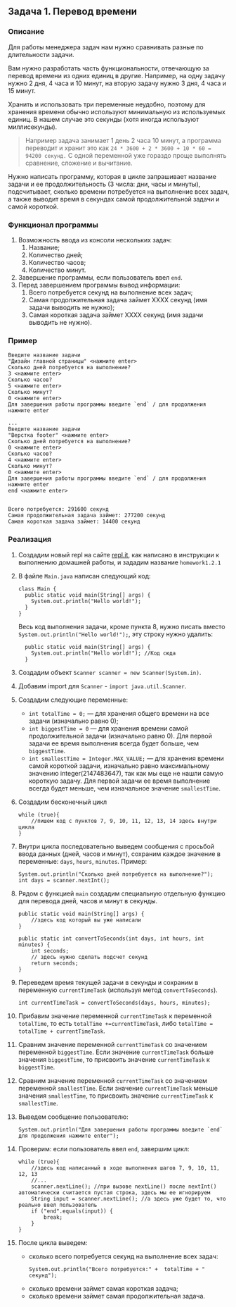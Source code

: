 ## Задача 1. Перевод времени

### Описание
Для работы менеджера задач нам нужно сравнивать разные по длительности задачи.

Вам нужно разработать часть функциональности, отвечающую за перевод времени из одних единиц в другие. Например, на одну задачу нужно 2 дня, 4 часа и 10 минут, на вторую задачу нужно 3 дня, 4 часа и 15 минут.

Хранить и использовать три переменные неудобно, поэтому для хранения времени обычно используют минимальную из используемых единиц. В нашем случае это секунды (хотя иногда используют миллисекунды).
> Например задача занимает 1 день 2 часа 10 минут, а программа переводит и хранит это как `24 * 3600 + 2 * 3600 + 10 * 60 = 94200 секунд.`
С одной переменной уже гораздо проще выполнять сравнение, сложение и вычитание.

Нужно написать программу, которая в цикле запрашивает название задачи и ее продолжительность (3 числа: дни, часы и минуты), подсчитывает, сколько времени потребуется на выполнение всех задач, а также выводит время в секундах самой продолжительной задачи и самой короткой.

### Функционал программы
1. Возможность ввода из консоли нескольких задач:
    1. Название;
    2. Количество дней;
    3. Количество часов;
    4. Количество минут.
2. Завершение программы, если пользователь ввел `end`.
3. Перед завершением программы вывод информации:
    1. Всего потребуется секунд на выполнение всех задач;
    2. Самая продолжительная задача займет XXXX секунд (имя задачи выводить не нужно);
    3. Самая короткая задача займет XXXX секунд (имя задачи выводить не нужно).

### Пример

```
Введите название задачи
"Дизайн главной страницы" <нажмите enter>
Сколько дней потребуется на выполнение?
3 <нажмите enter>
Сколько часов?
5 <нажмите enter>
Сколько минут?
0 <нажмите enter>
Для завершения работы программы введите `end` / для продолжения нажмите enter

...
Введите название задачи
"Верстка footer" <нажмите enter>
Сколько дней потребуется на выполнение?
0 <нажмите enter>
Сколько часов?
4 <нажмите enter>
Сколько минут?
0 <нажмите enter>
Для завершения работы программы введите `end` / для продолжения нажмите enter
end <нажмите enter>


Всего потребуется: 291600 секунд
Самая продолжительная задача займет: 277200 секунд
Самая короткая задача займет: 14400 секунд
```


### Реализация
1. Создадим новый repl на сайте [repl.it](https://repl.it/repls), как написано в инструкции к выполнению домашней работы, и зададим название `homework1.2.1`

2. В файле `Main.java` написан следующий код:

    ```
    class Main {
      public static void main(String[] args) {
        System.out.println("Hello world!");
      }
    }
    ``` 
    
    Весь код выполнения задачи, кроме пункта 8, нужно писать вместо `System.out.println("Hello world!");`, эту строку нужно удалить:
    
    ```
      public static void main(String[] args) {
        System.out.println("Hello world!"); //Код сюда
      }
    ```


3. Создадим объект `Scanner scanner = new Scanner(System.in)`.


4. Добавим import для `Scanner` - `import java.util.Scanner`.


5. Создадим следующие переменные: 
    - `int totalTime = 0;` — для хранения общего времени на все задачи (изначально равно 0);
    - `int biggestTime = 0` — для хранения времени самой продолжительной задачи (изначально равно 0). Для первой задачи ее время выполнения всегда будет больше, чем `biggestTime`.
    - `int smallestTime = Integer.MAX_VALUE;` — для хранения времени самой короткой задачи, изначально равно максимальному значению integer(2147483647), так как мы еще не нашли самую короткую задачу. Для первой задачи ее время выполнение всегда будет меньше, чем изначальное значение `smallestTime`.


6. Создадим бесконечный цикл
    ```
    while (true){
        //пишем код с пунктов 7, 9, 10, 11, 12, 13, 14 здесь внутри цикла
    }
    ```

7. Внутри цикла последовательно выведем сообщения с просьбой ввода данных 
(дней, часов и минут), сохраним каждое значение в переменные: `days`, `hours`, `minutes`. Пример:
    ```
    System.out.println("Сколько дней потребуется на выполнение?");
    int days = scanner.nextInt();
    ```


8. Рядом с функцией `main` cоздадим специальную отдельную функцию для перевода дней, часов и минут в секунды.

    ```
    public static void main(String[] args) {
        //здесь код который вы уже написали
    }
      
    public static int convertToSeconds(int days, int hours, int minutes) {
        int seconds;
        // здесь нужно сделать подсчет секунд
        return seconds; 
    }
    
    ```

9. Переведем время текущей задачи в секунды и сохраним в переменную `currentTimeTask` (используя метод `convertToSeconds`).

    ```
    int currentTimeTask = convertToSeconds(days, hours, minutes);
    
    ```

10. Прибавим значение переменной `currentTimeTask` к переменной `totalTime`, то есть `totalTime +=currentTimeTask`, либо `totalTime = totalTime + currentTimeTask`.


11. Сравним значение переменной `currentTimeTask` со значением переменной `biggestTime`. Если значение `currentTimeTask` больше значения `biggestTime`, то присвоить значение `currentTimeTask` к `biggestTime`.


12. Сравним значение переменной `currentTimeTask` со значением переменной `smallestTime`. Если значение `currentTimeTask` меньше значения `smallestTime`, то присвоить значение `currentTimeTask` к `smallestTime`.


13. Выведем сообщение пользователю:

    ```
    System.out.println("Для завершения работы программы введите `end` для продолжения нажмите enter");
    ```
    

14. Проверим: если пользователь ввел `end`, завершим цикл:

    ```
    while (true){
        //здесь код написанный в ходе выполнения шагов 7, 9, 10, 11, 12, 13
        //...
        scanner.nextLine(); //при вызове nextLine() после nextInt() автоматически считается пустая строка, здесь мы ее игнорируем
        String input = scanner.nextLine(); //а здесь уже будет то, что реально ввел пользователь
        if ("end".equals(input)) {
            break;
        }
    }
    ```


15. После цикла выведем: 
    - сколько всего потребуется секунд на выполнение всех задач: 
        ```
        System.out.println("Всего потребуется:" +  totalTime + " секунд");
        ```
    - сколько времени займет самая короткая задача;
    - сколько времени займет самая продолжительная задача.
